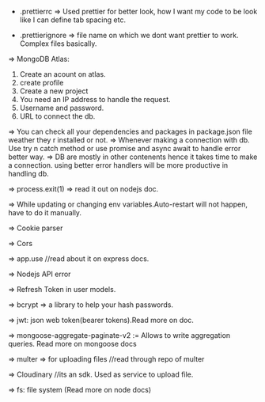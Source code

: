 - .prettierrc => Used prettier for better look, how I want my code to be look like I can define tab spacing etc.

- .prettierignore => file name on which we dont want prettier to work. Complex files basically.

=> MongoDB Atlas:

1. Create an acount on atlas.
2. create profile
3. Create a new project
4. You need an IP address to handle the request.
5. Username and password.
6. URL to connect the db.

=> You can check all your dependencies and packages in package.json file weather they r installed or not.
=> Whenever making a connection with db. Use try n catch method or use promise and async await to handle error better way.
=> DB are mostly in other contenents hence it takes time to make a connection. using better error handlers will be more productive in handling db.

=> process.exit(1) => read it out on nodejs doc.

=> While updating or changing env variables.Auto-restart will not happen, have to do it manually.

=> Cookie parser

=> Cors

=> app.use //read about it on express docs.

=> Nodejs API error

=> Refresh Token in user models.

=> bcrypt => a library to help your hash passwords.

=> jwt: json web token(bearer tokens).Read more on doc.

=> mongoose-aggregate-paginate-v2 := Allows to write aggregation queries. Read more on mongoose docs

=> multer => for uploading files //read through repo of multer

=> Cloudinary //its an sdk. Used as service to upload file.

=> fs: file system (Read more on node docs)
